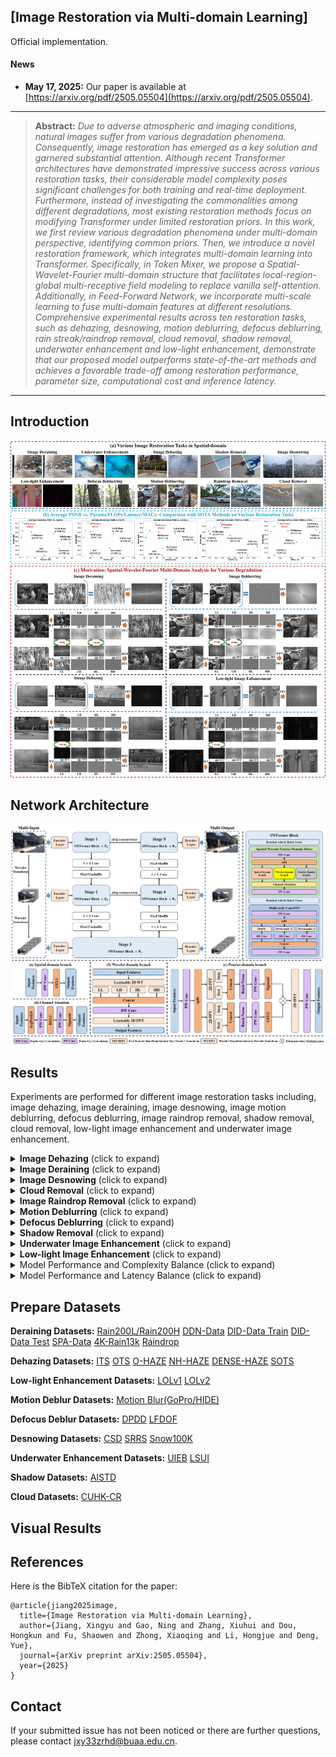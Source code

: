 ## [Image Restoration via Multi-domain Learning]
 Official implementation.
 
#### News
- **May 17, 2025:** Our paper is available at [https://arxiv.org/pdf/2505.05504](https://arxiv.org/pdf/2505.05504).


<hr />

> **Abstract:** *Due to adverse atmospheric and imaging conditions, natural images suffer from various degradation phenomena. Consequently, image restoration has emerged as a key solution and garnered substantial attention. Although recent Transformer architectures have demonstrated impressive success across various restoration tasks, their considerable model complexity poses significant challenges for both training and real-time deployment. Furthermore, instead of investigating the commonalities among different degradations, most existing restoration methods focus on modifying Transformer under limited restoration priors. In this work, we first review various degradation phenomena under multi-domain perspective, identifying common priors. Then, we introduce a novel restoration framework, which integrates multi-domain learning into Transformer. Specifically, in Token Mixer, we propose a Spatial-Wavelet-Fourier multi-domain structure that facilitates local-region-global multi-receptive field modeling to replace vanilla self-attention. Additionally, in Feed-Forward Network, we incorporate multi-scale learning to fuse multi-domain features at different resolutions. Comprehensive experimental results across ten restoration tasks, such as dehazing, desnowing, motion deblurring, defocus deblurring, rain streak/raindrop removal, cloud removal, shadow removal, underwater enhancement and low-light enhancement, demonstrate that our proposed model outperforms state-of-the-art methods and achieves a favorable trade-off among restoration performance, parameter size, computational cost and inference latency.* 
<hr />

## Introduction
<p align='center'>
<img src = "image/intro_new.jpg"> 

## Network Architecture
<p align='center'>
<img src = "image/method.png"> 


## Results
Experiments are performed for different image restoration tasks including, image dehazing, image deraining, image desnowing, image motion deblurring, defocus deblurring, image raindrop removal, shadow removal, cloud removal, low-light image enhancement and underwater image enhancement. 

<details>
<summary><strong>Image Dehazing</strong> (click to expand) </summary>
<p align='center'>
<img src = "image/haze_results.jpg"> 
</details>

<details>
<summary><strong>Image Deraining</strong> (click to expand) </summary>
<p align='center'>
<img src = "image/deraining_results.jpg"> 
</details>

<details>
<summary><strong>Image Desnowing</strong> (click to expand) </summary>
<p align='center'>
<img src = "image/desnow_results.jpg"> 
</details>

<details>
<summary><strong>Cloud Removal</strong> (click to expand) </summary>
<p align='center'>
<img src = "image/cloud_results.jpg"> 
</details>

<details>
<summary><strong>Image Raindrop Removal</strong> (click to expand) </summary>
<p align='center'>
<img src = "image/raindrop_results.jpg"> 
</details>

<details>
<summary><strong>Motion Deblurring</strong> (click to expand) </summary>
<p align="center">
<img src = "image/motion_blur_results.jpg" >
</details>

<details>
<summary><strong>Defocus Deblurring</strong> (click to expand) </summary>
<p align="center">
<img src = "image/defocus_blur_results.jpg"> 
</details>


<details>
<summary><strong>Shadow Removal</strong> (click to expand) </summary>
<p align="center">
<img src = "image/shadow_results.jpg"> 
</details>

<details>
<summary><strong>Underwater Image Enhancement</strong> (click to expand) </summary>
<p align="center">
<img src = "image/underwater_results.jpg"> 
</details>

<details>
<summary><strong>Low-light Image Enhancement</strong> (click to expand) </summary>
<p align="center">
<img src = "image/lowlight_results.jpg"> 
</details>

<details>
<summary><strong></strong>Model Performance and Complexity Balance (click to expand) </summary>
<p align="center">
<img src = "image/efficiency_compare.jpg"> 
</details>

<details>
<summary><strong></strong>Model Performance and Latency Balance (click to expand) </summary>
<p align="center">
<img src = "image/latency_compare.jpg"> 
</details>

## Prepare Datasets

**Deraining Datasets:** <a href="https://pan.baidu.com/s/1OCaSuwQRgkpm3kU55Hef0Q?pwd=sakm">Rain200L/Rain200H</a> <a href="https://pan.baidu.com/s/1zknuXnv5MR6yhS0I8u2uZg?pwd=h8vv">DDN-Data</a> <a href="https://pan.baidu.com/s/1RsDzu_lS-l2_FxdUnBarOQ?pwd=vxgq">DID-Data Train</a> <a href="https://pan.baidu.com/s/1sJUb6iwxAWOcoBBLn0iuUA?pwd=6bpj">DID-Data Test</a> <a href="https://pan.baidu.com/s/1ESuLn9a9G0QRD22MLxDPxw?pwd=bnqh">SPA-Data</a> <a href="https://pan.baidu.com/s/1X9itrS6BRlMp8d_Da8X12Q?pwd=61xr">4K-Rain13k</a> <a href="https://pan.baidu.com/s/1zztcAht2aQje4hHcDnGynQ?pwd=2y7d">Raindrop</a>

**Dehazing Datasets:** <a href="https://pan.baidu.com/s/11Pfl227viFijuw8jmAGcJw?pwd=m82m">ITS</a> <a href="https://pan.baidu.com/s/10N63st8dlzkGB5v-JjUULg?pwd=16ag">OTS</a> <a href="https://pan.baidu.com/s/1e8OG6aNgFSm9SHYQ2pvyuA?pwd=7xwn">O-HAZE</a> <a href="https://pan.baidu.com/s/1seuSmqRUAgC5zGXS9xtxPw?pwd=nyyt">NH-HAZE</a> <a href="https://pan.baidu.com/s/1hjysGvoVatWaY_FrmWeLmQ?pwd=xfu4">DENSE-HAZE</a> <a href="https://pan.baidu.com/s/1mcULooUYzGBRgqaEGFLQ0Q?pwd=779y">SOTS</a> 

**Low-light Enhancement Datasets:** <a href="https://pan.baidu.com/s/1ZF4zAN7TVrj2wXLH9SdbNA?pwd=9cph">LOLv1</a> <a href="https://pan.baidu.com/s/1qmwGK2MT1rRZqsiChQi7AA?pwd=ujep">LOLv2</a> 

**Motion Deblur Datasets:** <a href="https://pan.baidu.com/s/1ANXeNVc-sySlqgpOSaq9vQ?pwd=c5jc">Motion Blur(GoPro/HIDE)</a>

**Defocus Deblur Datasets:** <a href="https://pan.baidu.com/s/1x1PPGvtmPpsxLBZtsT0cMA?pwd=ttj8">DPDD</a> <a href="https://pan.baidu.com/s/1IWBMWmAXEqDqLEzMSqPwBQ?pwd=mpif">LFDOF</a>

**Desnowing Datasets:** <a href="https://pan.baidu.com/s/1iUC3Y5Wn_rpy4P48x5hpVQ?pwd=352s">CSD</a> <a href="https://pan.baidu.com/s/14bGq_pvpUXv1k1wWJqZs4g?pwd=vcda">SRRS</a> <a href="https://pan.baidu.com/s/1TjR1VIn6MIqAD7UjguAmqg?pwd=4wi3">Snow100K</a> 

**Underwater Enhancement Datasets:** <a href="https://pan.baidu.com/s/1V2tSOFkUmPIVPCAgxu5dBA?pwd=r6tf">UIEB</a> <a href="https://pan.baidu.com/s/1R_vzgn927IEu0vUAubWI-w?pwd=w3u7">LSUI</a>

**Shadow Datasets:** <a href="https://pan.baidu.com/s/13CxDmj4ZIGJB6gZCWyX5nA?pwd=cte5">AISTD</a>

**Cloud Datasets:** <a href="https://pan.baidu.com/s/1YquTp0ceNf2I2Xgi02Ou-A?pwd=tci9">CUHK-CR</a>

## Visual Results

## References

Here is the BibTeX citation for the paper:

    @article{jiang2025image,
      title={Image Restoration via Multi-domain Learning},
      author={Jiang, Xingyu and Gao, Ning and Zhang, Xiuhui and Dou, Hongkun and Fu, Shaowen and Zhong, Xiaoqing and Li, Hongjue and Deng, Yue},
      journal={arXiv preprint arXiv:2505.05504},
      year={2025}
    }

## Contact

If your submitted issue has not been noticed or there are further questions, please contact jxy33zrhd@buaa.edu.cn.

